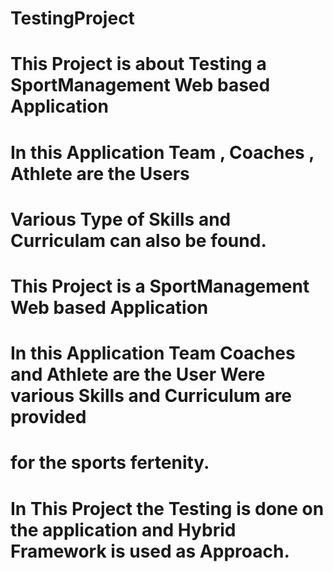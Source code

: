 # TestingProject
# This Project is about Testing a SportManagement Web based Application
# In this Application Team , Coaches , Athlete are the Users 
# Various Type of Skills and Curriculam can also be found.
# This Project is a SportManagement Web based Application 
# In this Application Team Coaches and Athlete are the User Were various Skills and Curriculum are provided
# for the sports fertenity.
# In This Project the Testing is done on the application and Hybrid Framework is used as Approach.
